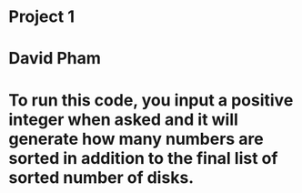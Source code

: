 # Project 1
# David Pham
# To run this code, you input a positive integer when asked and it will generate how many numbers are sorted in addition to the final list of sorted number of disks.
